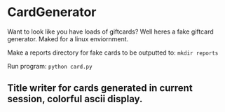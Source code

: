 # CardGenerator

Want to look like you have loads of giftcards? Well heres a fake giftcard generator.
Maked for a linux enviornment.

Make a reports directory for fake cards to be outputted to:
```mkdir reports```

Run program:
```python card.py```

Title writer for cards generated in current session, colorful ascii display.
---
